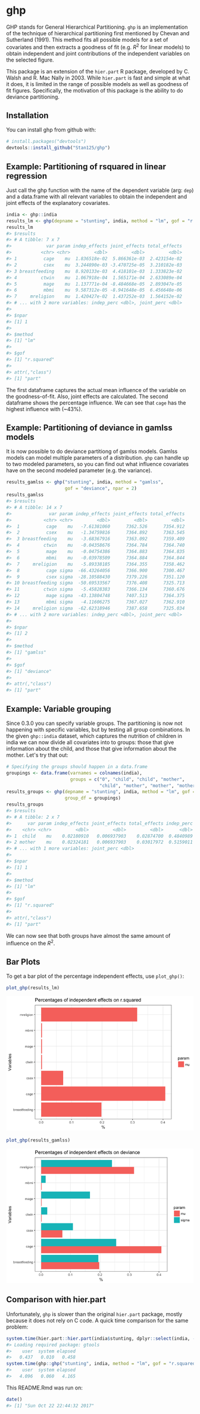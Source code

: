 
<!-- README.md is generated from README.Rmd. Please edit that file -->
ghp
===

GHP stands for General Hierarchical Partitioning. `ghp` is an implementation of the technique of hierarchical partitioning first mentioned by Chevan and Sutherland (1991). This method fits all possible models for a set of covariates and then extracts a goodness of fit (e.g. *R*<sup>2</sup> for linear models) to obtain independent and joint contributions of the independent variables on the selected figure.

This package is an extension of the `hier.part` R package, developed by C. Walsh and R. Mac Nally in 2003. While `hier.part` is fast and simple at what it does, it is limited in the range of possible models as well as goodness of fit figures. Specifically, the motivation of this package is the ability to do deviance partitioning.

Installation
------------

You can install ghp from github with:

``` r
# install.packages("devtools")
devtools::install_github("Stan125/ghp")
```

Example: Partitioning of rsquared in linear regression
------------------------------------------------------

Just call the ghp function with the name of the dependent variable (arg: `dep`) and a data.frame with all relevant variables to obtain the independent and joint effects of the explanatory covariates.

``` r
india <- ghp::india
results_lm <- ghp(depname = "stunting", india, method = "lm", gof = "r.squared")
results_lm
#> $results
#> # A tibble: 7 x 7
#>             var param indep_effects joint_effects total_effects
#>           <chr> <chr>         <dbl>         <dbl>         <dbl>
#> 1          cage    mu  1.836518e-02  5.866361e-03  2.423154e-02
#> 2          csex    mu  3.244890e-03 -3.470725e-05  3.210182e-03
#> 3 breastfeeding    mu  8.920133e-03  4.418101e-03  1.333823e-02
#> 4         ctwin    mu  1.067918e-04  1.565171e-04  2.633089e-04
#> 5          mage    mu  1.137771e-04 -8.484668e-05  2.893047e-05
#> 6          mbmi    mu  9.587312e-05 -8.941648e-05  6.456648e-06
#> 7     mreligion    mu  1.420427e-02  1.437252e-03  1.564152e-02
#> # ... with 2 more variables: indep_perc <dbl>, joint_perc <dbl>
#> 
#> $npar
#> [1] 1
#> 
#> $method
#> [1] "lm"
#> 
#> $gof
#> [1] "r.squared"
#> 
#> attr(,"class")
#> [1] "part"
```

The first dataframe captures the actual mean influence of the variable on the goodness-of-fit. Also, joint effects are calculated. The second dataframe shows the percentage influence. We can see that `cage` has the highest influence with (~43%).

Example: Partitioning of deviance in gamlss models
--------------------------------------------------

It is now possible to do deviance partitiong of gamlss models. Gamlss models can model multiple parameters of a distribution. `ghp` can handle up to two modeled parameters, so you can find out what influence covariates have on the second modeled parameter (e.g. the variance).

``` r
results_gamlss <- ghp("stunting", india, method = "gamlss", 
                      gof = "deviance", npar = 2)
results_gamlss
#> $results
#> # A tibble: 14 x 7
#>              var param indep_effects joint_effects total_effects
#>            <chr> <chr>         <dbl>         <dbl>         <dbl>
#>  1          cage    mu   -7.61381060      7362.526      7354.912
#>  2          csex    mu   -1.34759816      7364.892      7363.545
#>  3 breastfeeding    mu   -3.68367916      7363.092      7359.409
#>  4         ctwin    mu   -0.04358676      7364.784      7364.740
#>  5          mage    mu   -0.04754386      7364.883      7364.835
#>  6          mbmi    mu   -0.03978509      7364.884      7364.844
#>  7     mreligion    mu   -5.89338185      7364.355      7358.462
#>  8          cage sigma  -66.43264056      7366.900      7300.467
#>  9          csex sigma  -28.10588430      7379.226      7351.120
#> 10 breastfeeding sigma  -50.69533567      7376.408      7325.713
#> 11         ctwin sigma   -5.45828383      7366.134      7360.676
#> 12          mage sigma  -43.13804748      7407.513      7364.375
#> 13          mbmi sigma   -4.11606275      7367.027      7362.910
#> 14     mreligion sigma  -62.62318946      7387.658      7325.034
#> # ... with 2 more variables: indep_perc <dbl>, joint_perc <dbl>
#> 
#> $npar
#> [1] 2
#> 
#> $method
#> [1] "gamlss"
#> 
#> $gof
#> [1] "deviance"
#> 
#> attr(,"class")
#> [1] "part"
```

Example: Variable grouping
--------------------------

Since 0.3.0 you can specify variable groups. The partitioning is now not happening with specific variables, but by testing all group combinations. In the given `ghp::india` dataset, which captures the nutrition of children in india we can now divide all covariates into to groups: those that give information about the child, and those that give information about the mother. Let's try that out:

``` r
# Specifying the groups should happen in a data.frame 
groupings <- data.frame(varnames = colnames(india), 
                        groups = c("0", "child", "child", "mother", 
                                   "child", "mother", "mother", "mother"))
results_groups <- ghp(depname = "stunting", india, method = "lm", gof = "r.squared",
                      group_df = groupings)
results_groups
#> $results
#> # A tibble: 2 x 7
#>      var param indep_effects joint_effects total_effects indep_perc
#>    <chr> <chr>         <dbl>         <dbl>         <dbl>      <dbl>
#> 1  child    mu    0.02180910   0.006937903    0.02874700  0.4840989
#> 2 mother    mu    0.02324181   0.006937903    0.03017972  0.5159011
#> # ... with 1 more variables: joint_perc <dbl>
#> 
#> $npar
#> [1] 1
#> 
#> $method
#> [1] "lm"
#> 
#> $gof
#> [1] "r.squared"
#> 
#> attr(,"class")
#> [1] "part"
```

We can now see that both groups have almost the same amount of influence on the *R*<sup>2</sup>.

Bar Plots
---------

To get a bar plot of the percentage independent effects, use `plot_ghp()`:

``` r
plot_ghp(results_lm)
```

![](figures/barplot-1.png)

``` r
plot_ghp(results_gamlss)
```

![](figures/barplot-2.png)

Comparison with hier.part
-------------------------

Unfortunately, `ghp` is slower than the original `hier.part` package, mostly because it does not rely on C code. A quick time comparison for the same problem:

``` r
system.time(hier.part::hier.part(india$stunting, dplyr::select(india, -stunting), gof = "Rsqu", barplot = FALSE))
#> Loading required package: gtools
#>    user  system elapsed 
#>   0.437   0.010   0.458
system.time(ghp::ghp("stunting", india, method = "lm", gof = "r.squared"))
#>    user  system elapsed 
#>   4.096   0.060   4.165
```

This README.Rmd was run on:

``` r
date()
#> [1] "Sun Oct 22 22:44:32 2017"
```
